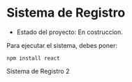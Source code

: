 <h1> Sistema de Registro</h1>

- Estado del proyecto: En costruccion.

Para ejecutar el sistema, debes poner:

```npm install react```

Sistema de Registro 2
